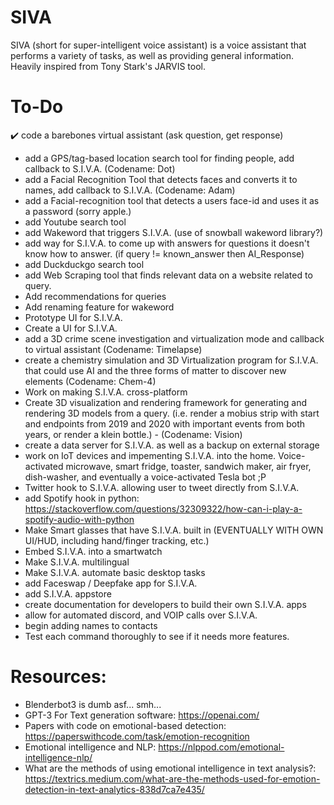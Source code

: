 # SIVA
SIVA (short for super-intelligent voice assistant) is a voice assistant that performs a variety of tasks, as well as providing general information. Heavily inspired from Tony Stark's JARVIS tool.

# To-Do
✔️ code a barebones virtual assistant (ask question, get response)
- add a GPS/tag-based location search tool for finding people, add callback to S.I.V.A. (Codename: Dot)
- add a Facial Recognition Tool that detects faces and converts it to names, add callback to S.I.V.A. (Codename: Adam)
- add a Facial-recognition tool that detects a users face-id and uses it as a password (sorry apple.)
- add Youtube search tool
- add Wakeword that triggers S.I.V.A. (use of snowball wakeword library?)
- add way for S.I.V.A. to come up with answers for questions it doesn't know how to answer. (if query != known_answer then AI_Response)
- add Duckduckgo search tool
- add Web Scraping tool that finds relevant data on a website related to query.
- Add recommendations for queries
- Add renaming feature for wakeword
- Prototype UI for S.I.V.A.
- Create a UI for S.I.V.A.
- add a 3D crime scene investigation and virtualization mode and callback to virtual assistant (Codename: Timelapse) 
- create a chemistry simulation and 3D Virtualization program for S.I.V.A. that could use AI and the three forms of matter to discover new elements (Codename: Chem-4)
- Work on making S.I.V.A. cross-platform
- Create 3D visualization and rendering framework for generating and rendering 3D models from a query. (i.e. render a mobius strip with start and endpoints from 2019 and 2020 with important events from both years, or render a klein bottle.) - (Codename: Vision)
- create a data server for S.I.V.A. as well as a backup on external storage
- work on IoT devices and impementing S.I.V.A. into the home. Voice-activated microwave, smart fridge, toaster, sandwich maker, air fryer, dish-washer, and eventually a voice-activated Tesla bot ;P
- Twitter hook to S.I.V.A. allowing user to tweet directly from S.I.V.A. 
- add Spotify hook in python: https://stackoverflow.com/questions/32309322/how-can-i-play-a-spotify-audio-with-python
- Make Smart glasses that have S.I.V.A. built in (EVENTUALLY WITH OWN UI/HUD, including hand/finger tracking, etc.)
- Embed S.I.V.A. into a smartwatch
- Make S.I.V.A. multilingual
- Make S.I.V.A. automate basic desktop tasks
- add Faceswap / Deepfake app for S.I.V.A.
- add S.I.V.A. appstore
- create documentation for developers to build their own S.I.V.A. apps
- allow for automated discord, and VOIP calls over S.I.V.A.
- begin adding names to contacts
- Test each command thoroughly to see if it needs more features.

# Resources:
- Blenderbot3 is dumb asf... smh... 
- GPT-3 For Text generation software: https://openai.com/
- Papers with code on emotional-based detection: https://paperswithcode.com/task/emotion-recognition
- Emotional intelligence and NLP: https://nlppod.com/emotional-intelligence-nlp/
- What are the methods of using emotional intelligence in text analysis?: https://textrics.medium.com/what-are-the-methods-used-for-emotion-detection-in-text-analytics-838d7ca7e435/
